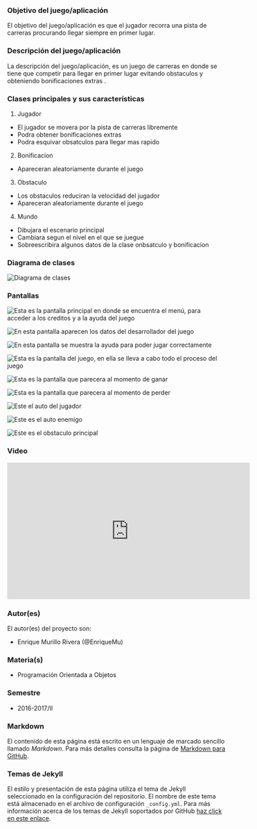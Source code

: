 ### Objetivo del juego/aplicación
El objetivo del juego/aplicación es que el jugador recorra una pista de carreras procurando llegar siempre en primer lugar.

### Descripción del juego/aplicación
La descripción del juego/aplicación, es un juego de carreras en donde se tiene que competir para llegar en primer lugar evitando obstaculos y obteniendo bonificaciones extras .

### Clases principales y sus características
1. Jugador
* El jugador se movera por la pista de carreras libremente
* Podra obtener bonificaciones extras
* Podra esquivar obsatculos para llegar mas rapido

2. Bonificacion
* Apareceran aleatoriamente durante el juego

3. Obstaculo
* Los obstaculos reduciran la velocidad del jugador
* Apareceran aleatoriamente durante el juego

4. Mundo
* Dibujara el escenario principal
* Cambiara segun el nivel en el que se juegue
* Sobreescribira algunos datos de la clase onbsatculo y bonificacion

### Diagrama de clases
![Diagrama de clases](/Imagenes/ProyectoTopGear.png)

### Pantallas
![Esta es la pantalla principal en donde se encuentra el menú, para acceder a los creditos y a la ayuda del juego](https://raw.githubusercontent.com/acominf/TopGear/master/Imagenes/principal.jpg)

![En esta pantalla aparecen los datos del desarrollador del juego](https://raw.githubusercontent.com/acominf/TopGear/master/Imagenes/creditos.jpg)

![En esta pantalla se muestra la ayuda para poder jugar correctamente](https://raw.githubusercontent.com/acominf/TopGear/master/Imagenes/ayuda.jpg)

![Esta es la pantalla del juego, en ella se lleva a cabo todo el proceso del juego](https://raw.githubusercontent.com/acominf/TopGear/master/Imagenes/jugando.jpg)

![Esta es la pantalla que parecera al momento de ganar](https://raw.githubusercontent.com/acominf/TopGear/master/Imagenes/Ganaste.png)

![Esta es la pantalla que parecera al momento de perder](https://raw.githubusercontent.com/acominf/TopGear/master/Imagenes/Perdido1.png)

![Este el auto del jugador](https://raw.githubusercontent.com/acominf/TopGear/master/Imagenes/auto.png)

![Este es el auto enemigo](https://raw.githubusercontent.com/acominf/TopGear/master/Imagenes/auto2n.png)

![Este es el obstaculo principal](https://raw.githubusercontent.com/acominf/TopGear/master/Imagenes/piedra.png)

### Video
<iframe width="560" height="315" src="https://www.youtube.com/embed/u7B2ECSNpLU" frameborder="0" allowfullscreen></iframe>

### Autor(es)
El autor(es) del proyecto son:
- Enrique Murillo Rivera (@EnriqueMu)

### Materia(s)
- Programación Orientada a Objetos

### Semestre
- 2016-2017/II

### Markdown
El contenido de esta página está escrito en un lenguaje de marcado sencillo llamado *Markdown*. Para más detalles consulta la página de [Markdown para GitHub](https://guides.github.com/features/mastering-markdown/).

### Temas de Jekyll
El estilo y presentación de esta página utiliza el tema de Jekyll seleccionado en la configuración del repositorio. El nombre de este tema está almacenado en el archivo de configuración `_config.yml`. Para más información acerca de los temas de Jekyll soportados por GitHub [haz click en este enlace](https://pages.github.com/themes/).
